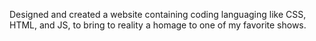Designed and created a website containing coding languaging like CSS, HTML, and JS, to bring to reality a homage to one of my favorite shows.
